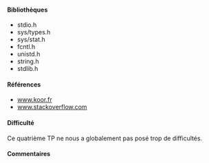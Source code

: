 #### Bibliothèques
- stdio.h
- sys/types.h
- sys/stat.h
- fcntl.h
- unistd.h
- string.h
- stdlib.h


#### Références
- www.koor.fr
- www.stackoverflow.com

#### Difficulté
Ce quatrième TP ne nous a globalement pas posé trop de difficultés.

#### Commentaires